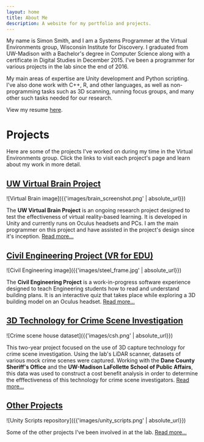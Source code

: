 ```yaml
---
layout: home
title: About Me
description: A website for my portfolio and projects.
---
```


My name is Simon Smith, and I am a Systems Programmer at the Virtual Environments group, Wisconsin Institute for Discovery. I graduated from UW-Madison with a Bachelor's degree in Computer Science along with a certificate in Digital Studies in December 2015. I've been a programmer for various projects in the lab since the end of 2016.

My main areas of expertise are Unity development and Python scripting. I've also done work with C++, R, and other languages, as well as non-programming tasks such as 3D scanning, running focus groups, and many other such tasks needed for our research.

View my resume [here](https://drive.google.com/file/d/1Nj2505oASCw7jhf5BtPJ3KIrOrzIerMQ/view?usp=sharing).

# Projects

Here are some of the projects I've worked on during my time in the Virtual Environments group. Click the links to visit each project's page and learn about my work in more detail.

## [UW Virtual Brain Project](pages/VirtualBrain.html)

![Virtual Brain image]({{'images/brain_screenshot.png' | absolute_url}}) 

The **UW Virtual Brain Project** is an ongoing research project designed to test the effectiveness of virtual reality-based learning. It is developed in Unity and currently runs on Oculus headsets and PCs. I am the main programmer on this project and have assisted in the project's design since it's inception. [Read more...](pages/VirtualBrain.html)

## [Civil Engineering Project (VR for EDU)](pages/CivilEngineering.html)

![Civil Engineering image]({{'images/steel_frame.jpg' | absolute_url}})

The **Civil Engineering Project** is a work-in-progress software experience designed to teach Engineering students how to read and understand building plans. It is an interactive quiz that takes place while exploring a 3D building model on an Oculus headset. [Read more...](pages/CivilEngineering.html)

## [3D Technology for Crime Scene Investigation](pages/3DCSI.html)

![Crime scene house dataset]({{'images/csh.png' | absolute_url}})

This two-year project focused on the use of 3D capture technology for crime scene investigation. Using the lab's LiDAR scanner, datasets of various mock crime scenes were captured. Working with the **Dane County Sheriff's Office** and the **UW-Madison LaFollette School of Public Affairs**, this data was used to construct a cost benefit analysis in order to determine the efffectiveness of this technology for crime scene investigators. [Read more...](pages/3DCSI.html)

## [Other Projects](pages/Other.html)

![Unity Scripts repository]({{'images/unity_scripts.png' | absolute_url}})

Some of the other projects I've been involved in at the lab. [Read more...](pages/Other.html)